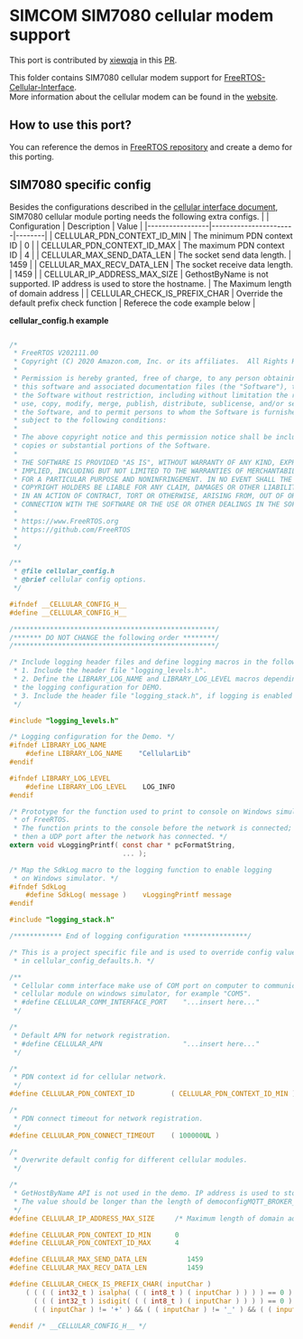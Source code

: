 # SIMCOM SIM7080 cellular modem support

This port is contributed by [xiewqja](https://github.com/xiewqja) in this [PR](https://github.com/FreeRTOS/FreeRTOS-Cellular-Interface/pull/6).

This folder contains SIM7080 cellular modem support for [FreeRTOS-Cellular-Interface](https://github.com/FreeRTOS/FreeRTOS-Cellular-Interface).<br> More information about the cellular modem can be found in the [website](https://www.simcom.com/product/SIM7080G.html).

## How to use this port?
You can reference the demos in [FreeRTOS repository](https://github.com/FreeRTOS/FreeRTOS/tree/main/FreeRTOS-Plus/Demo/FreeRTOS_Cellular_Interface_Windows_Simulator) and create a demo for this porting.

## SIM7080 specific config

Besides the configurations described in the [cellular interface document](https://www.freertos.org/cellular-demo.html#configure-cellular), SIM7080 cellular module porting needs the following extra configs.
|
| Configuration   |      Description      |  Value |
|-----------------|-----------------------|--------|
| CELLULAR_PDN_CONTEXT_ID_MIN | The minimum PDN context ID | 0 |
| CELLULAR_PDN_CONTEXT_ID_MAX | The maximum PDN context ID | 4 |
| CELLULAR_MAX_SEND_DATA_LEN | The socket send data length. | 1459 |
| CELLULAR_MAX_RECV_DATA_LEN | The socket receive data length. | 1459 |
| CELLULAR_IP_ADDRESS_MAX_SIZE | GethostByName is not supported. IP address is used to store the hostname. | The Maximum length of domain address |
| CELLULAR_CHECK_IS_PREFIX_CHAR | Override the default prefix check function | Referece the code example below |


<b>cellular_config.h example</b>

```C

/*
 * FreeRTOS V202111.00
 * Copyright (C) 2020 Amazon.com, Inc. or its affiliates.  All Rights Reserved.
 *
 * Permission is hereby granted, free of charge, to any person obtaining a copy of
 * this software and associated documentation files (the "Software"), to deal in
 * the Software without restriction, including without limitation the rights to
 * use, copy, modify, merge, publish, distribute, sublicense, and/or sell copies of
 * the Software, and to permit persons to whom the Software is furnished to do so,
 * subject to the following conditions:
 *
 * The above copyright notice and this permission notice shall be included in all
 * copies or substantial portions of the Software.
 *
 * THE SOFTWARE IS PROVIDED "AS IS", WITHOUT WARRANTY OF ANY KIND, EXPRESS OR
 * IMPLIED, INCLUDING BUT NOT LIMITED TO THE WARRANTIES OF MERCHANTABILITY, FITNESS
 * FOR A PARTICULAR PURPOSE AND NONINFRINGEMENT. IN NO EVENT SHALL THE AUTHORS OR
 * COPYRIGHT HOLDERS BE LIABLE FOR ANY CLAIM, DAMAGES OR OTHER LIABILITY, WHETHER
 * IN AN ACTION OF CONTRACT, TORT OR OTHERWISE, ARISING FROM, OUT OF OR IN
 * CONNECTION WITH THE SOFTWARE OR THE USE OR OTHER DEALINGS IN THE SOFTWARE.
 *
 * https://www.FreeRTOS.org
 * https://github.com/FreeRTOS
 *
 */

/**
 * @file cellular_config.h
 * @brief cellular config options.
 */

#ifndef __CELLULAR_CONFIG_H__
#define __CELLULAR_CONFIG_H__

/**************************************************/
/******* DO NOT CHANGE the following order ********/
/**************************************************/

/* Include logging header files and define logging macros in the following order:
 * 1. Include the header file "logging_levels.h".
 * 2. Define the LIBRARY_LOG_NAME and LIBRARY_LOG_LEVEL macros depending on
 * the logging configuration for DEMO.
 * 3. Include the header file "logging_stack.h", if logging is enabled for DEMO.
 */

#include "logging_levels.h"

/* Logging configuration for the Demo. */
#ifndef LIBRARY_LOG_NAME
    #define LIBRARY_LOG_NAME    "CellularLib"
#endif

#ifndef LIBRARY_LOG_LEVEL
    #define LIBRARY_LOG_LEVEL    LOG_INFO
#endif

/* Prototype for the function used to print to console on Windows simulator
 * of FreeRTOS.
 * The function prints to the console before the network is connected;
 * then a UDP port after the network has connected. */
extern void vLoggingPrintf( const char * pcFormatString,
                            ... );

/* Map the SdkLog macro to the logging function to enable logging
 * on Windows simulator. */
#ifndef SdkLog
    #define SdkLog( message )    vLoggingPrintf message
#endif

#include "logging_stack.h"

/************ End of logging configuration ****************/

/* This is a project specific file and is used to override config values defined
 * in cellular_config_defaults.h. */

/**
 * Cellular comm interface make use of COM port on computer to communicate with
 * cellular module on windows simulator, for example "COM5".
 * #define CELLULAR_COMM_INTERFACE_PORT    "...insert here..."
 */

/*
 * Default APN for network registration.
 * #define CELLULAR_APN                    "...insert here..."
 */

/*
 * PDN context id for cellular network.
 */
#define CELLULAR_PDN_CONTEXT_ID         ( CELLULAR_PDN_CONTEXT_ID_MIN )

/*
 * PDN connect timeout for network registration.
 */
#define CELLULAR_PDN_CONNECT_TIMEOUT    ( 100000UL )

/*
 * Overwrite default config for different cellular modules.
 */

/*
 * GetHostByName API is not used in the demo. IP address is used to store the hostname.
 * The value should be longer than the length of democonfigMQTT_BROKER_ENDPOINT in demo_config.h.
 */
#define CELLULAR_IP_ADDRESS_MAX_SIZE     /* Maximum length of domain addres. */

#define	CELLULAR_PDN_CONTEXT_ID_MIN		 0
#define	CELLULAR_PDN_CONTEXT_ID_MAX		 4

#define	CELLULAR_MAX_SEND_DATA_LEN			1459
#define	CELLULAR_MAX_RECV_DATA_LEN			1459

#define CELLULAR_CHECK_IS_PREFIX_CHAR( inputChar )                                 \
    ( ( ( ( int32_t ) isalpha( ( ( int8_t ) ( inputChar ) ) ) ) == 0 ) && \
      ( ( ( int32_t ) isdigit( ( ( int8_t ) ( inputChar ) ) ) ) == 0 ) && \
      ( ( inputChar ) != '+' ) && ( ( inputChar ) != '_' ) && ( ( inputChar ) != ' ' ) )

#endif /* __CELLULAR_CONFIG_H__ */
```
